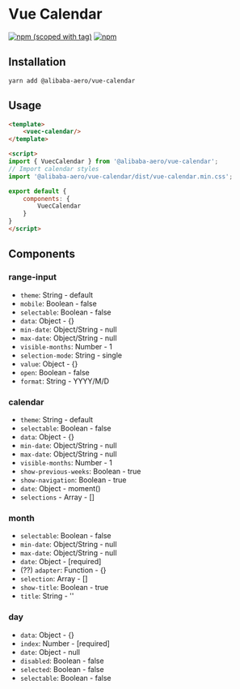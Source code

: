 # Vue Calendar

[![npm (scoped with tag)](https://img.shields.io/npm/v/@alibaba-aero/vue-calendar/latest.svg?style=flat-square)](https://npmjs.com/package/@alibaba-aero/vue-calendar)
[![npm](https://img.shields.io/npm/dt/@alibaba-aero/vue-calendar.svg?style=flat-square)](https://npmjs.com/package/@alibaba-aero/vue-calendar)

## Installation
```
yarn add @alibaba-aero/vue-calendar
```

## Usage
```html
<template>
    <vuec-calendar/>
</template>

<script>
import { VuecCalendar } from '@alibaba-aero/vue-calendar';
// Import calendar styles
import '@alibaba-aero/vue-calendar/dist/vue-calendar.min.css';

export default {
    components: {
        VuecCalendar
    }
}
</script>
```

## Components

### range-input

- `theme`: String - default
- `mobile`: Boolean - false
- `selectable`: Boolean - false
- `data`: Object - {}
- `min-date`: Object/String - null
- `max-date`: Object/String - null
- `visible-months`: Number - 1
- `selection-mode`: String - single
- `value`: Object - {}
- `open`: Boolean - false
- `format`: String - YYYY/M/D

### calendar

- `theme`: String - default
- `selectable`: Boolean - false
- `data`: Object - {}
- `min-date`: Object/String - null
- `max-date`: Object/String - null
- `visible-months`: Number - 1
- `show-previous-weeks`: Boolean - true
- `show-navigation`: Boolean - true
- `date`: Object - moment()
- `selections` - Array - []

### month

- `selectable`: Boolean - false
- `min-date`: Object/String - null
- `max-date`: Object/String - null
- `date`: Object - [required]
- (??) `adapter`: Function - {}
- `selection`: Array - []
- `show-title`: Boolean - true
- `title`: String - ''

### day

- `data`: Object - {}
- `index`: Number - [required]
- `date`: Object - null
- `disabled`: Boolean - false
- `selected`: Boolean - false
- `selectable`: Boolean - false
